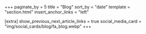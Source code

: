 +++
paginate_by = 5
title = "Blog"
sort_by = "date"
template = "section.html"
insert_anchor_links = "left"

[extra]
show_previous_next_article_links = true
social_media_card = "img/social_cards/blog/fa_blog.webp"
+++
